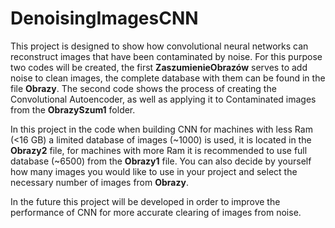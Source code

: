 # DenoisingImagesCNN
This project is designed to show how convolutional neural networks can reconstruct images that have been contaminated by noise. For this purpose two codes will be created, the first **ZaszumienieObrazów** serves to add noise to clean images, the complete database with them can be found in the file **Obrazy**. The second code shows the process of creating the Convolutional Autoencoder, as well as applying it to Contaminated images from the **ObrazySzum1** folder.  

In this project in the code when building CNN for machines with less Ram (<16 GB) a limited database of images (~1000) is used, it is located in the **Obrazy2** file, for machines with more Ram it is recommended to use full database (~6500) from the **Obrazy1** file.
You can also decide by yourself how many images you would like to use in your project and select the necessary number of images from **Obrazy**.

In the future this project will be developed in order to improve the performance of CNN for more accurate clearing of images from noise.
